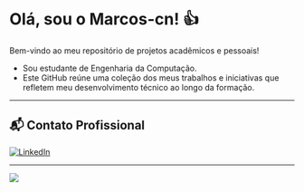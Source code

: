 # **Olá, sou o Marcos-cn!** 👍 

Bem-vindo ao meu repositório de projetos acadêmicos e pessoais!

- Sou estudante de Engenharia da Computação. 
- Este GitHub reúne uma coleção dos meus trabalhos e iniciativas que refletem meu desenvolvimento técnico ao longo da formação.

---
## 📬 Contato Profissional


[![LinkedIn](https://img.shields.io/badge/LinkedIn-blue?style=for-the-badge&logo=linkedin)](https://www.linkedin.com/in/marcos-cesar-barbosa-dos-santos-ferreira-neto-b47917364/)

---

![](https://github.com/user-attachments/assets/2b28bf51-c84c-44f5-87c9-64ed7ff814dc)

